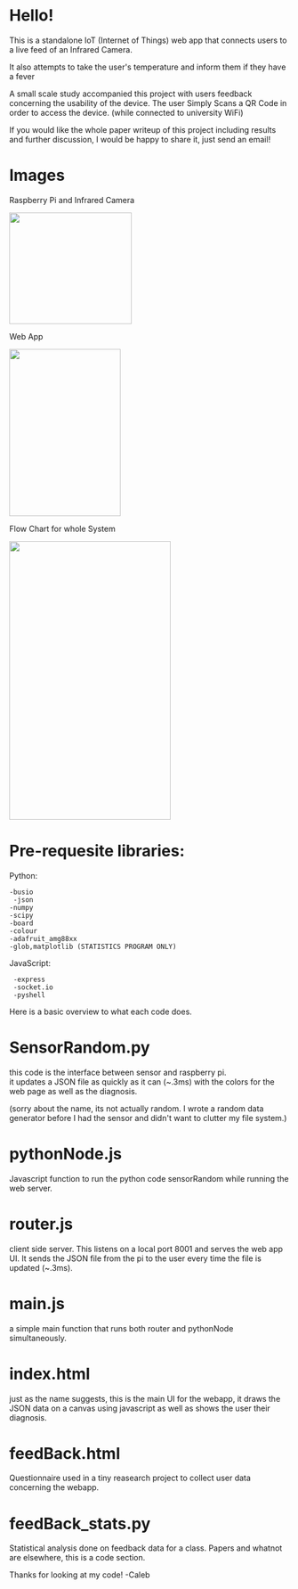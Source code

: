 # Hello!


This is a standalone IoT (Internet of Things) web app that connects users to a live feed of an Infrared Camera.


It also attempts to take the user's temperature and inform them if they have a fever


A small scale study accompanied this project with users feedback concerning the usability of the device.
The user Simply Scans a QR Code in order to access the device. (while connected to university WiFi)

If you would like the whole paper writeup of this project including results and further discussion, I would be happy to share it, just send an email!
# Images
Raspberry Pi and Infrared Camera


<img src = "https://github.com/caleb221/Simple-Pi-Fever-Detection-RM402-/blob/master/Img/physicalPic.jpg"   height="200" width="220">


Web App


<img src = "https://github.com/caleb221/Simple-Pi-Fever-Detection-RM402-/blob/master/Img/normalUI.png"   height="300" width="200">


Flow Chart for whole System


<img src = "https://github.com/caleb221/Simple-Pi-Fever-Detection-RM402-/blob/master/Img/SfFC_color.png" height="500" width="290">

# Pre-requesite libraries:
Python:


    -busio
     -json
    -numpy
    -scipy
    -board
    -colour
    -adafruit_amg88xx
    -glob,matplotlib (STATISTICS PROGRAM ONLY)
JavaScript:
  
  
     -express
     -socket.io
     -pyshell
  
  
Here is a basic overview to what each code does.

# SensorRandom.py

this code is the interface between sensor and raspberry pi.    
it updates a JSON file as quickly as it can (~.3ms) with the colors for the web page
as well as the diagnosis. 

(sorry about the name, its not actually random. I wrote a random data generator before I had the sensor and didn't want to clutter my file system.)
# pythonNode.js
Javascript function to run the python code sensorRandom while running the web server.
# router.js
client side server. This listens on a local port 8001 and serves the web app UI. It sends the JSON file from the pi to the user every time the file is updated (~.3ms).
# main.js
a simple main function that runs both router and pythonNode simultaneously.
# index.html
   just as the name suggests, this is the main UI for the webapp, it draws the JSON data on a canvas
   using javascript as well as shows the user their diagnosis.
# feedBack.html
Questionnaire used in a tiny reasearch project to collect user data concerning the webapp.
# feedBack_stats.py 
Statistical analysis done on feedback data for a class. Papers and whatnot are elsewhere, this is a code section.

Thanks for looking at my code!
-Caleb
